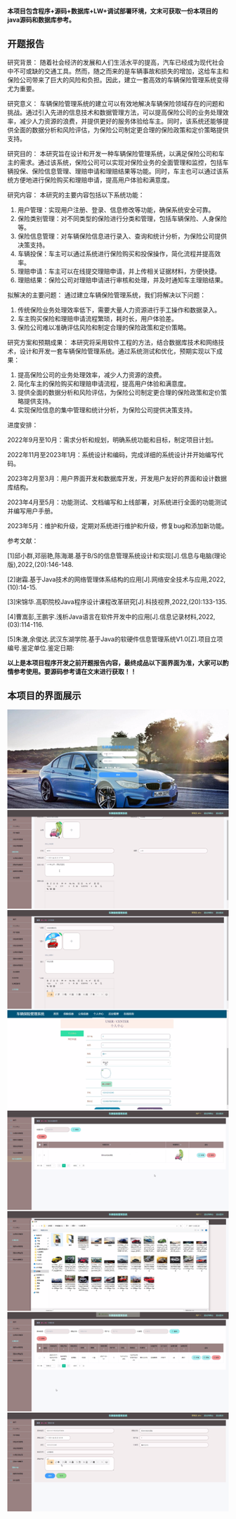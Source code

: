 ****本项目包含程序+源码+数据库+LW+调试部署环境，文末可获取一份本项目的java源码和数据库参考。****

## ******开题报告******

研究背景：
随着社会经济的发展和人们生活水平的提高，汽车已经成为现代社会中不可或缺的交通工具。然而，随之而来的是车辆事故和损失的增加，这给车主和保险公司带来了巨大的风险和负担。因此，建立一套高效的车辆保险管理系统变得尤为重要。

研究意义：
车辆保险管理系统的建立可以有效地解决车辆保险领域存在的问题和挑战。通过引入先进的信息技术和数据管理方法，可以提高保险公司的业务处理效率，减少人力资源的浪费，并提供更好的服务体验给车主。同时，该系统还能够提供全面的数据分析和风险评估，为保险公司制定更合理的保险政策和定价策略提供支持。

研究目的：
本研究旨在设计和开发一种车辆保险管理系统，以满足保险公司和车主的需求。通过该系统，保险公司可以实现对保险业务的全面管理和监控，包括车辆投保、保险信息管理、理赔申请和理赔结果等功能。同时，车主也可以通过该系统方便地进行保险购买和理赔申请，提高用户体验和满意度。

研究内容： 本研究的主要内容包括以下系统功能：

  1. 用户管理：实现用户注册、登录、信息修改等功能，确保系统安全可靠。
  2. 保险类别管理：对不同类型的保险进行分类和管理，包括车辆保险、人身保险等。
  3. 保险信息管理：对车辆保险信息进行录入、查询和统计分析，为保险公司提供决策支持。
  4. 车辆投保：车主可以通过系统进行保险购买和投保操作，简化流程并提高效率。
  5. 理赔申请：车主可以在线提交理赔申请，并上传相关证据材料，方便快捷。
  6. 理赔结果：保险公司对理赔申请进行审核和处理，并及时通知车主理赔结果。

拟解决的主要问题： 通过建立车辆保险管理系统，我们将解决以下问题：

  1. 传统保险业务处理效率低下，需要大量人力资源进行手工操作和数据录入。
  2. 车主购买保险和理赔申请流程繁琐，耗时长，用户体验差。
  3. 保险公司难以准确评估风险和制定合理的保险政策和定价策略。

研究方案和预期成果： 本研究将采用软件工程的方法，结合数据库技术和网络技术，设计和开发一套车辆保险管理系统。通过系统测试和优化，预期实现以下成果：

  1. 提高保险公司的业务处理效率，减少人力资源的浪费。
  2. 简化车主的保险购买和理赔申请流程，提高用户体验和满意度。
  3. 提供全面的数据分析和风险评估，为保险公司制定更合理的保险政策和定价策略提供支持。
  4. 实现保险信息的集中管理和统计分析，为保险公司提供决策支持。

进度安排：

2022年9月至10月：需求分析和规划，明确系统功能和目标，制定项目计划。

2022年11月至2023年1月：系统设计和编码，完成详细的系统设计并开始编写代码。

2023年2月至3月：用户界面开发和数据库开发，开发用户友好的界面和设计数据库结构。

2023年4月至5月：功能测试、文档编写和上线部署，对系统进行全面的功能测试并编写用户手册。

2023年5月：维护和升级，定期对系统进行维护和升级，修复bug和添加新功能。

参考文献：

[1]邱小群,邓丽艳,陈海潮.基于B/S的信息管理系统设计和实现[J].信息与电脑(理论版),2022,(20):146-148.

[2]谢霜.基于Java技术的网络管理体系结构的应用[J].网络安全技术与应用,2022,(10):14-15.

[3]宋锦华.高职院校Java程序设计课程改革研究[J].科技视界,2022,(20):133-135.

[4]曹嵩彭,王鹏宇.浅析Java语言在软件开发中的应用[J].信息记录材料,2022,(03):114-116.

[5]朱澈,余俊达.武汉东湖学院.基于Java的软硬件信息管理系统V1.0[Z].项目立项编号.鉴定单位.鉴定日期:

****以上是本项目程序开发之前开题报告内容，最终成品以下面界面为准，大家可以酌情参考使用。要源码参考请在文末进行获取！！****

## ******本项目的界面展示******

![](./res/b83cc60b622b409ca5cc2d8df7a9b1eb.png)![](./res/0373271ce61f498a8857f58b14d24fe4.png)![](./res/bc49cb247189494497def7fdf3f757fb.png)![](./res/9c328cd4312b46278c941af01a865833.png)![](./res/0c0527665e3d4757ae492141117a711f.png)![](./res/7a8255afc6fb476b9082698ad6e9c9f3.png)![](./res/6dfcb18ef2cb4a2d8c84f3c1638053eb.png)![](./res/ffd4eb3cf5d8452f885b81f06c9c8beb.png)

